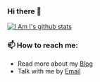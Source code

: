 ### Hi there 👋

[![I Am I's github stats](https://github-readme-stats.vercel.app/api?username=5ime&show_icons=true&icon_color=0366d6&bg_color=ffffff&hide_title=true&hide=contribs&include_all_commits=true)](https://github.com/5ime/5ime)

### 📫 How to reach me: 

- Read more about my [Blog](https://5ime.cn)
- Talk with me by [Email](mailto:me@5ime.cn)
 

<!--
**5ime/5ime** is a ✨ _special_ ✨ repository because its `README.md` (this file) appears on your GitHub profile.
https://github-readme-stats.vercel.app/api?bg_color=151515&text_color=9f9f9f&icon_color=79ff97&title_color=fff&username=5ime&show_icons=true&count_private=true
Here are some ideas to get you started:

- 🔭 I’m currently working on ...
- 🌱 I’m currently learning ...
- 👯 I’m looking to collaborate on ...
- 🤔 I’m looking for help with ...
- 💬 Ask me about ...
- 📫 How to reach me: ...
- 😄 Pronouns: ...
- ⚡ Fun fact: ...
-->
